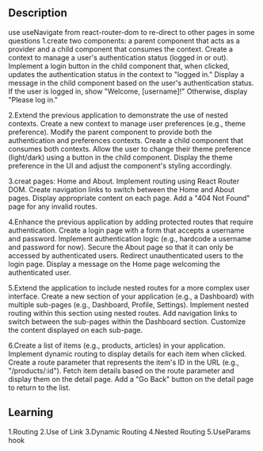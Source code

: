 ## Description

use useNavigate from react-router-dom to re-direct to other pages in some questions
1.create two components: a parent component that acts as a provider and a child component that consumes the context.
Create a context to manage a user's authentication status (logged in or out).
Implement a login button in the child component that, when clicked, updates the authentication status in the context to "logged in."
Display a message in the child component based on the user's authentication status. If the user is logged in, show "Welcome, [username]!" Otherwise, display "Please log in."

2.Extend the previous application to demonstrate the use of nested contexts.
Create a new context to manage user preferences (e.g., theme preference).
Modify the parent component to provide both the authentication and preferences contexts.
Create a child component that consumes both contexts.
Allow the user to change their theme preference (light/dark) using a button in the child component.
Display the theme preference in the UI and adjust the component's styling accordingly.

3.creat pages: Home and About.
Implement routing using React Router DOM.
Create navigation links to switch between the Home and About pages.
Display appropriate content on each page.
Add a "404 Not Found" page for any invalid routes.

4.Enhance the previous application by adding protected routes that require authentication.
Create a login page with a form that accepts a username and password.
Implement authentication logic (e.g., hardcode a username and password for now).
Secure the About page so that it can only be accessed by authenticated users.
Redirect unauthenticated users to the login page.
Display a message on the Home page welcoming the authenticated user.

5.Extend the application to include nested routes for a more complex user interface.
Create a new section of your application (e.g., a Dashboard) with multiple sub-pages (e.g., Dashboard, Profile, Settings).
Implement nested routing within this section using nested routes.
Add navigation links to switch between the sub-pages within the Dashboard section.
Customize the content displayed on each sub-page.

6.Create a list of items (e.g., products, articles) in your application.
Implement dynamic routing to display details for each item when clicked.
Create a route parameter that represents the item's ID in the URL (e.g., "/products/:id").
Fetch item details based on the route parameter and display them on the detail page.
Add a "Go Back" button on the detail page to return to the list.

## Learning

1.Routing
2.Use of Link
3.Dynamic Routing
4.Nested Routing
5.UseParams hook
